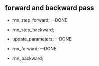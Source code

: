 ## forward and backward pass

- rnn_step_forward;  --DONE
- rnn_step_backward; 
- update_parameters; --DONE

- rnn_forward;  --DONE
- rnn_backward;